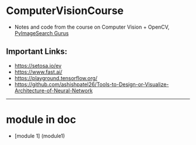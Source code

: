 # ComputerVisionCourse
 - Notes and code from the course on Computer Vision + OpenCV, [PyImageSearch Gurus](https://www.pyimagesearch.com/)
## Important Links:
- https://setosa.io/ev
- https://www.fast.ai/
- https://playground.tensorflow.org/
- https://github.com/ashishpatel26/Tools-to-Design-or-Visualize-Architecture-of-Neural-Network
----------------------------------------------------------
# module in doc
- [module 1] (module1)
